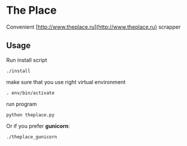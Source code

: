 The Place
=========

Convenient [http://www.theplace.ru](http://www.theplace.ru) scrapper

## Usage ##


Run install script
    
    ./install

make sure that you use right virtual environment

    . env/bin/activate
    
run program

    python theplace.py
    
Or if you prefer **gunicorn**:

    ./theplace_gunicorn